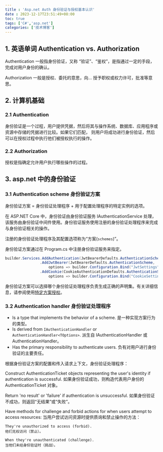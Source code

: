 ```yaml
---
title : 'Asp.net Auth 身份验证与授权基本认识'
date : 2023-12-17T23:51:49+08:00
toc: true
tags: ['C#','asp.net']
categories: ['技术博客']
---
```


## 1. 英语单词 Authentication vs. Authorization

Authentication 一般指身份验证，又称 “验证”、“鉴权”，是指通过一定的手段，完成对用户身份的确认。

Authorization 一般是授权、委托的意思，向… 授予职权或权力许可，批准等意思。


## 2. 计算机基础

### 2.1 Authentication
身份验证是一个过程，用户提供凭据，然后将其与操作系统、数据库、应用程序或资源中存储的凭据进行比较。如果它们匹配，
则用户将成功进行身份验证，然后可以在授权过程中执行他们被授权执行的操作。

### 2.2 Authorization
授权是指确定允许用户执行哪些操作的过程。


## 3. asp.net 中的身份验证
### 3.1 Authentication scheme 身份验证方案 

身份验证方案 = 身份验证处理程序 + 用于配置处理程序的特定实例的选项。

在 ASP.NET Core 中，身份验证由身份验证服务 IAuthenticationService 处理，该服务由身份验证中间件使用。身份验证服务使用注册的身份验证处理程序来完成与身份验证相关的操作。

注册的身份验证处理程序及其配置选项称为“方案(`schemes`)”。

身份验证方案通过在 Program.cs 中注册身份验证服务来指定。

```C#
builder.Services.AddAuthentication(JwtBearerDefaults.AuthenticationScheme)
                .AddJwtBearer(JwtBearerDefaults.AuthenticationScheme,
                    options => builder.Configuration.Bind("JwtSettings", options))
                .AddCookie(CookieAuthenticationDefaults.AuthenticationScheme,
                    options => builder.Configuration.Bind("CookieSettings", options));
```

身份验证方案可以选择哪个身份验证处理程序负责生成正确的声明集。有关详细信息，请参阅使用[特定方案授权](https://learn.microsoft.com/en-us/aspnet/core/security/authorization/limitingidentitybyscheme?view=aspnetcore-8.0)。

### 3.2 Authentication handler 身份验证处理程序

+ Is a type that implements the behavior of a scheme.
是一种实现方案行为的类型。
+ Is derived from `IAuthenticationHandler` or `AuthenticationHandler<TOptions>`.
派生自 IAuthenticationHandler 或 AuthenticationHandler。
+ Has the primary responsibility to authenticate users.
负有对用户进行身份验证的主要责任。

根据身份验证方案的配置和传入请求上下文，身份验证处理程序：

Construct AuthenticationTicket objects representing the user's identity if authentication is successful.
如果身份验证成功，则构造代表用户身份的 AuthenticationTicket 对象。

Return 'no result' or 'failure' if authentication is unsuccessful.
如果身份验证不成功，则返回“无结果”或“失败”。

Have methods for challenge and forbid actions for when users attempt to access resources:
当用户尝试访问资源时提供质询和禁止操作的方法：

    They're unauthorized to access (forbid).
    他们无权访问（禁止）。
    
    When they're unauthenticated (challenge).
    当他们未经身份验证时（挑战）。